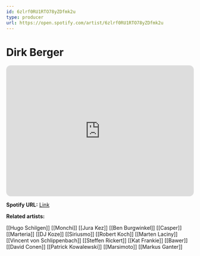 ```yaml
---
id: 6zlrf0RU1RTO78yZDfmk2u
type: producer
url: https://open.spotify.com/artist/6zlrf0RU1RTO78yZDfmk2u
---
```

# Dirk Berger

<iframe style="border-radius:12px" src="https://open.spotify.com/embed/artist/6zlrf0RU1RTO78yZDfmk2u" width="100%" height="352" frameBorder="0" allowfullscreen="" allow="autoplay; clipboard-write; encrypted-media; fullscreen; picture-in-picture" loading="lazy"></iframe>

**Spotify URL:** [Link](https://open.spotify.com/artist/6zlrf0RU1RTO78yZDfmk2u)

**Related artists:**

[[Hugo Schilgen]]
[[Monchi]]
[[Jura Kez]]
[[Ben Burgwinkel]]
[[Casper]]
[[Marteria]]
[[DJ Koze]]
[[Siriusmo]]
[[Robert Koch]]
[[Marten Laciny]]
[[Vincent von Schlippenbach]]
[[Steffen Rickert]]
[[Kat Frankie]]
[[Bawer]]
[[David Conen]]
[[Patrick Kowalewski]]
[[Marsimoto]]
[[Markus Ganter]]
